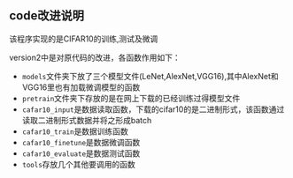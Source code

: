 ## code改进说明

该程序实现的是CIFAR10的训练,测试及微调

version2中是对原代码的改进，各函数作用如下：

* ```models```文件夹下放了三个模型文件(LeNet,AlexNet,VGG16),其中AlexNet和VGG16里也有加载微调模型的函数
* ```pretrain```文件夹下存放的是在网上下载的已经训练过得模型文件
* ```cafar10_input```是数据读取函数，下载的cifar10的是二进制形式，该函数通过读取二进制形式数据并将之形成batch
* ```cafar10_train```是数据训练函数
* ```cafar10_finetune```是数据微调函数
* ```cafar10_evaluate```是数据测试函数
* ```tools```存放几个其他要调用的函数


